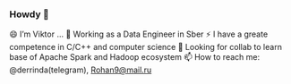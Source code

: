 ### Howdy 👋

 😄 I’m Viktor ...
 🔭 Working as a Data Engineer in Sber
 ⚡ I have a greate competence in C/C++ and computer science
 🤔 Looking for collab to learn base of Apache Spark and Hadoop ecosystem
 📫 How to reach me: @derrinda(telegram), Rohan9@mail.ru

<!--
**Arnisfet/Arnisfet** is a ✨ _special_ ✨ repository because its `README.md` (this file) appears on your GitHub profile.

Here are some ideas to get you started:


- 😄 Pronouns: ...
- ⚡ Fun fact: ...
-->
